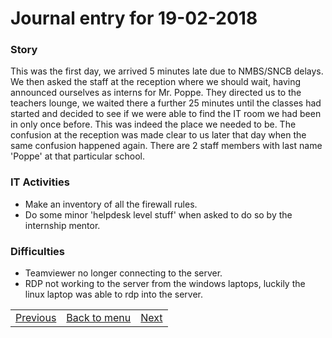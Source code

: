 # Journal entry for 19-02-2018

### Story

This was the first day, we arrived 5 minutes late due to NMBS/SNCB delays.
We then asked the staff at the reception where we should wait, having announced ourselves as interns for Mr. Poppe.
They directed us to the teachers lounge, we waited there a further 25 minutes until the classes had started and decided to see if we were able to find the IT room we had been in only once before.
This was indeed the place we needed to be. The confusion at the reception was made clear to us later that day when the same confusion happened again.
There are 2 staff members with last name 'Poppe' at that particular school.

### IT Activities

- Make an inventory of all the firewall rules.
- Do some minor 'helpdesk level stuff' when asked to do so by the internship mentor.

### Difficulties

- Teamviewer no longer connecting to the server.
- RDP not working to the server from the windows laptops, luckily the linux laptop was able to rdp into the server.

<table><tr><td><a href="#">Previous</a></td><td><a href="../">Back to menu</a></td><td><a href="20-02.html">Next</a></td></tr></table>
